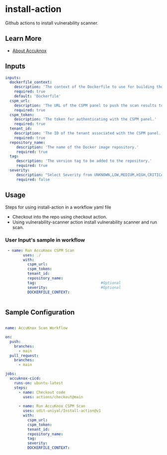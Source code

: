 # install-action

Github actions to install vulnerability scanner.

## Learn More

- [About Accuknox](https://www.accuknox.com/)

## Inputs

```yaml
inputs:
  dockerfile_context:
    description: 'The context of the Dockerfile to use for building the image.'
    required: true
    default: 'Dockerfile'
  cspm_url:
    description: 'The URL of the CSPM panel to push the scan results to.'
    required: true
  cspm_token:
    description: 'The token for authenticating with the CSPM panel.'
    required: true
  tenant_id:
    description: 'The ID of the tenant associated with the CSPM panel.'
    required: true
  repository_name: 
     description: 'The name of the Docker image repository.'
     required: true
  tag:
     description: 'The version tag to be added to the repository.'
     required: true
  severity:
     description: "Select Severity from UNKNOWN,LOW,MEDIUM,HIGH,CRITICAL if you want to scan for specific severity"
     required: false

```

## Usage

Steps for using install-action in a workflow yaml file 
- Checkout into the repo using checkout action.
- Using vulnerability-scanner action install vulnerability scanner and run scan.
  
### User Input's sample in workflow

```yaml
 - name: Run AccuKnox CSPM Scan
        uses: ./
        with:
          cspm_url: 
          cspm_token: 
          tenant_id: 
          repository_name: 
          tag:                             #Optional
          severity:                        #Optional
          DOCKERFILE_CONTEXT: 
             
```


## Sample Configuration

```yaml

name: AccuKnox Scan Workflow

on:
  push:
    branches:
      - main
  pull_request:
    branches:
      - main

jobs:
  accuknox-cicd:
    runs-on: ubuntu-latest
    steps:
      - name: Checkout code
        uses: actions/checkout@main  
     
      - name: Run AccuKnox CSPM Scan
        uses: udit-uniyal/Install-action@v1
        with:
          cspm_url: 
          cspm_token: 
          tenant_id: 
          repository_name: 
          tag: 
          severity: 
          DOCKERFILE_CONTEXT: 

```
